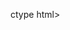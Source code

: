 ctype html>
<html lang="en">
  <head>
    <meta name="viewport" content="width=device-width, initial-scale=1.0">
    <meta http-equiv="Content-Type" content="text/html; charset=UTF-8">
    <title>Simple Transactional Email</title>
    <style media="all" type="text/css">
    /* -------------------------------------
    GLOBAL RESETS
------------------------------------- */
    
    body {
      font-family: Helvetica, sans-serif;
      -webkit-font-smoothing: antialiased;
      font-size: 16px;
      line-height: 1.3;
      -ms-text-size-adjust: 100%;
      -webkit-text-size-adjust: 100%;
    }
    
    table {
      border-collapse: separate;
      mso-table-lspace: 0pt;
      mso-table-rspace: 0pt;
      width: 100%;
    }
    
    table td {
      font-family: Helvetica, sans-serif;
      font-size: 16px;
      vertical-align: top;
    }
    /* -------------------------------------
    BODY & CONTAINER
------------------------------------- */
    
    body {
      background-color: #f4f5f6;
      margin: 0;
      padding: 0;
    }
    
    .body {
      background-color: #f4f5f6;
      width: 100%;
    }
    
    .container {
      margin: 0 auto !important;
      max-width: 600px;
      padding: 0;
      padding-top: 24px;
      width: 600px;
    }
    
    .content {
      box-sizing: border-box;
      display: block;
      margin: 0 auto;
      max-width: 600px;
      padding: 0;
    }
    /* -------------------------------------
    HEADER, FOOTER, MAIN
------------------------------------- */
    
    .main {
      background: #ffffff;
      border: 1px solid #eaebed;
      border-radius: 16px;
      width: 100%;
    }
    
    .wrapper {
      box-sizing: border-box;
      padding: 24px;
    }
    
    .footer {
      clear: both;
      padding-top: 24px;
      text-align: center;
      width: 100%;
    }
    
    .footer td,
    .footer p,
    .footer span,
    .footer a {
      color: #9a9ea6;
      font-size: 16px;
      text-align: center;
    }
    /* -------------------------------------
    TYPOGRAPHY
------------------------------------- */
    
    p {
      font-family: Helvetica, sans-serif;
      font-size: 16px;
      font-weight: normal;
      margin: 0;
      margin-bottom: 16px;
    }
    
    a {
      color: #0867ec;
      text-decoration: underline;
    }
    /* -------------------------------------
    BUTTONS
------------------------------------- */
    
    .btn {
      box-sizing: border-box;
      min-width: 100% !important;
      width: 100%;
    }
    
    .btn > tbody > tr > td {
      padding-bottom: 16px;
    }
    
    .btn table {
      width: auto;
    }
    
    .btn table td {
      background-color: #ffffff;
      border-radius: 4px;
      text-align: center;
    }
    
    .btn a {
      background-color: #ffffff;
      border: solid 2px #0867ec;
      border-radius: 4px;
      box-sizing: border-box;
      color: #0867ec;
      cursor: pointer;
      display: inline-block;
      font-size: 16px;
      font-weight: bold;
      margin: 0;
      padding: 12px 24px;
      text-decoration: none;
      text-transform: capitalize;
    }
    
    .btn-primary table td {
      background-color: #0867ec;
    }
    
    .btn-primary a {
      background-color: #0867ec;
      border-color: #0867ec;
      color: #ffffff;
    }
    
    @media all {
      .btn-primary table td:hover {
        background-color: #ec0867 !important;
      }
      .btn-primary a:hover {
        background-color: #ec0867 !important;
        border-color: #ec0867 !important;
      }
    }
    
    /* -------------------------------------
    OTHER STYLES THAT MIGHT BE USEFUL
------------------------------------- */
    
    .last {
      margin-bottom: 0;
    }
    
    .first {
      margin-top: 0;
    }
    
    .align-center {
      text-align: center;
    }
    
    .align-right {
      text-align: right;
    }
    
    .align-left {
      text-align: left;
    }
    
    .text-link {
      color: #0867ec !important;
      text-decoration: underline !important;
    }
    
    .clear {
      clear: both;
    }
    
    .mt0 {
      margin-top: 0;
    }
    
    .mb0 {
      margin-bottom: 0;
    }
    
    .preheader {
      color: transparent;
      display: none;
      height: 0;
      max-height: 0;
      max-width: 0;
      opacity: 0;
      overflow: hidden;
      mso-hide: all;
      visibility: hidden;
      width: 0;
    }
    
    .powered-by a {
      text-decoration: none;
    }
    
    /* -------------------------------------
    RESPONSIVE AND MOBILE FRIENDLY STYLES
------------------------------------- */
    
    @media only screen and (max-width: 640px) {
      .main p,
      .main td,
      .main span {
        font-size: 16px !important;
      }
      .wrapper {
        padding: 8px !important;
      }
      .content {
        padding: 0 !important;
      }
      .container {
        padding: 0 !important;
        padding-top: 8px !important;
        width: 100% !important;
      }
      .main {
        border-left-width: 0 !important;
        border-radius: 0 !important;
        border-right-width: 0 !important;
      }
      .btn table {
        max-width: 100% !important;
        width: 100% !important;
      }
      .btn a {
        font-size: 16px !important;
        max-width: 100% !important;
        width: 100% !important;
      }
    }
    /* -------------------------------------
    PRESERVE THESE STYLES IN THE HEAD
------------------------------------- */
    
    @media all {
      .ExternalClass {
        width: 100%;
      }
      .ExternalClass,
      .ExternalClass p,
      .ExternalClass span,
      .ExternalClass font,
      .ExternalClass td,
      .ExternalClass div {
        line-height: 100%;
      }
      .apple-link a {
        color: inherit !important;
        font-family: inherit !important;
        font-size: inherit !important;
        font-weight: inherit !important;
        line-height: inherit !important;
        text-decoration: none !important;
      }
      #MessageViewBody a {
        color: inherit;
        text-decoration: none;
        font-size: inherit;
        font-family: inherit;
        font-weight: inherit;
        line-height: inherit;
      }
    }
    </style>
  </head>
  <body>
    <table role="presentation" border="0" cellpadding="0" cellspacing="0" class="body">
      <tr>
        <td>&nbsp;</td>
        <td class="container">
          <div class="content">

            <!-- START CENTERED WHITE CONTAINER -->
            <span class="preheader">This is preheader text. Some clients will show this text as a preview.</span>
            <table role="presentation" border="0" cellpadding="0" cellspacing="0" class="main">

              <!-- START MAIN CONTENT AREA -->
              <tr>
                <td class="wrapper">
                  <p>Hi there</p>
                  <p>Sometimes you just want to send a simple HTML email with a simple design and clear call to action. This is it.</p>
                  <table role="presentation" border="0" cellpadding="0" cellspacing="0" class="btn btn-primary">
                    <tbody>
                      <tr>
                        <td align="left">
                          <table role="presentation" border="0" cellpadding="0" cellspacing="0">
                            <tbody>
                              <tr>
                                <td> <a href="http://htmlemail.io" target="_blank">Call To Action</a> </td>
                              </tr>
                            </tbody>
                          </table>
                        </td>
                      </tr>
                    </tbody>
                  </table>
                  <p>This is a really simple email template. It's sole purpose is to get the recipient to click the button with no distractions.</p>
                  <p>Good luck! Hope it works.</p>
                </td>
              </tr>

              <!-- END MAIN CONTENT AREA -->
              </table>

            <!-- START FOOTER -->
            <div class="footer">
              <table role="presentation" border="0" cellpadding="0" cellspacing="0">
                <tr>
                  <td class="content-block">
                    <span class="apple-link">Company Inc, 7-11 Commercial Ct, Belfast BT1 2NB</span>
                    <br> Don't like these emails? <a href="http://htmlemail.io/blog">Unsubscribe</a>.
                  </td>
                </tr>
                <tr>
                  <td class="content-block powered-by">
                    Powered by <a href="http://htmlemail.io">HTMLemail.io</a>
                  </td>
                </tr>
              </table>
            </div>

            <!-- END FOOTER -->
            
<!-- END CENTERED WHITE CONTAINER --></div>
        </td>
        <td>&nbsp;</td>
      </tr>
    </table>
  </body>
</html>
